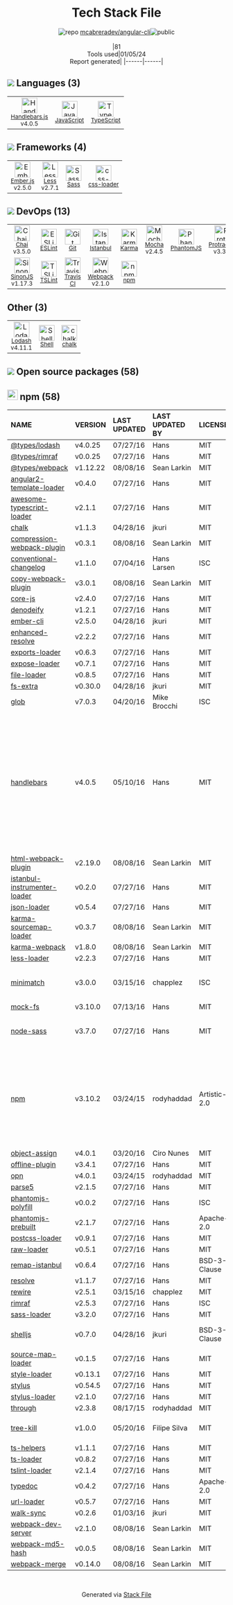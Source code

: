 <!--
&lt;--- Readme.md Snippet without images Start ---&gt;
## Tech Stack
mcabreradev/angular-cli is built on the following main stack:

- [Mocha](http://mochajs.org/) – Javascript Testing Framework
- [Ember.js](http://emberjs.com/) – Javascript MVC Frameworks
- [Handlebars.js](http://handlebarsjs.com/) – Templating Languages & Extensions
- [Less](http://lesscss.org/) – CSS Pre-processors / Extensions
- [Sass](http://sass-lang.com/) – CSS Pre-processors / Extensions
- [JavaScript](https://developer.mozilla.org/en-US/docs/Web/JavaScript) – Languages
- [Karma](http://karma-runner.github.io/) – Browser Testing
- [TypeScript](http://www.typescriptlang.org) – Languages
- [Webpack](http://webpack.js.org) – JS Build Tools / JS Task Runners
- [Chai](http://chaijs.com/) – Javascript Testing Framework
- [Protractor](http://angular.github.io/protractor) – Javascript Testing Framework
- [PhantomJS](https://phantomjs.org/) – Headless Browsers
- [Istanbul](http://gotwarlost.github.io/istanbul/) – Code Coverage
- [Lodash](https://lodash.com) – Javascript Utilities & Libraries
- [ESLint](http://eslint.org/) – Code Review
- [SinonJS](http://sinonjs.org/) – Javascript Testing Framework
- [Shell](https://en.wikipedia.org/wiki/Shell_script) – Shells
- [TSLint](https://github.com/palantir/tslint) – Code Review
- [css-loader](https://github.com/webpack-contrib/css-loader) – CSS Pre-processors / Extensions
- [Travis CI](http://travis-ci.com/) – Continuous Integration

Full tech stack [here](/techstack.md)

&lt;--- Readme.md Snippet without images End ---&gt;

&lt;--- Readme.md Snippet with images Start ---&gt;
## Tech Stack
mcabreradev/angular-cli is built on the following main stack:

- <img width='25' height='25' src='https://img.stackshare.io/service/832/mocha.png' alt='Mocha'/> [Mocha](http://mochajs.org/) – Javascript Testing Framework
- <img width='25' height='25' src='https://img.stackshare.io/service/1018/3s1seyc0csl75btyw1vl.png' alt='Ember.js'/> [Ember.js](http://emberjs.com/) – Javascript MVC Frameworks
- <img width='25' height='25' src='https://img.stackshare.io/service/1143/Handlebars.png' alt='Handlebars.js'/> [Handlebars.js](http://handlebarsjs.com/) – Templating Languages & Extensions
- <img width='25' height='25' src='https://img.stackshare.io/service/1170/default_957cbc0168b4d37265e264469c888f776e57f42c.png' alt='Less'/> [Less](http://lesscss.org/) – CSS Pre-processors / Extensions
- <img width='25' height='25' src='https://img.stackshare.io/service/1171/jCR2zNJV.png' alt='Sass'/> [Sass](http://sass-lang.com/) – CSS Pre-processors / Extensions
- <img width='25' height='25' src='https://img.stackshare.io/service/1209/javascript.jpeg' alt='JavaScript'/> [JavaScript](https://developer.mozilla.org/en-US/docs/Web/JavaScript) – Languages
- <img width='25' height='25' src='https://img.stackshare.io/service/1420/TidYGd6a.png' alt='Karma'/> [Karma](http://karma-runner.github.io/) – Browser Testing
- <img width='25' height='25' src='https://img.stackshare.io/service/1612/bynNY5dJ.jpg' alt='TypeScript'/> [TypeScript](http://www.typescriptlang.org) – Languages
- <img width='25' height='25' src='https://img.stackshare.io/service/1682/IMG_4636.PNG' alt='Webpack'/> [Webpack](http://webpack.js.org) – JS Build Tools / JS Task Runners
- <img width='25' height='25' src='https://img.stackshare.io/service/1725/chai.png' alt='Chai'/> [Chai](http://chaijs.com/) – Javascript Testing Framework
- <img width='25' height='25' src='https://img.stackshare.io/service/1754/protractor-logo1.png' alt='Protractor'/> [Protractor](http://angular.github.io/protractor) – Javascript Testing Framework
- <img width='25' height='25' src='https://img.stackshare.io/service/1832/phantomjs.png' alt='PhantomJS'/> [PhantomJS](https://phantomjs.org/) – Headless Browsers
- <img width='25' height='25' src='https://img.stackshare.io/service/2105/default_78659c552327b8ff3592c2aa1694ea92c974a8d5.png' alt='Istanbul'/> [Istanbul](http://gotwarlost.github.io/istanbul/) – Code Coverage
- <img width='25' height='25' src='https://img.stackshare.io/service/2438/lodash.png' alt='Lodash'/> [Lodash](https://lodash.com) – Javascript Utilities & Libraries
- <img width='25' height='25' src='https://img.stackshare.io/service/3337/Q4L7Jncy.jpg' alt='ESLint'/> [ESLint](http://eslint.org/) – Code Review
- <img width='25' height='25' src='https://img.stackshare.io/service/3509/logo.png' alt='SinonJS'/> [SinonJS](http://sinonjs.org/) – Javascript Testing Framework
- <img width='25' height='25' src='https://img.stackshare.io/service/4631/default_c2062d40130562bdc836c13dbca02d318205a962.png' alt='Shell'/> [Shell](https://en.wikipedia.org/wiki/Shell_script) – Shells
- <img width='25' height='25' src='https://img.stackshare.io/service/5561/303157.png' alt='TSLint'/> [TSLint](https://github.com/palantir/tslint) – Code Review
- <img width='25' height='25' src='https://img.stackshare.io/service/8074/default_d2b16fd6997fb2e164de645a34f9b8d5a880d999.png' alt='css-loader'/> [css-loader](https://github.com/webpack-contrib/css-loader) – CSS Pre-processors / Extensions
- <img width='25' height='25' src='https://img.stackshare.io/service/460/Lu6cGu0z_400x400.png' alt='Travis CI'/> [Travis CI](http://travis-ci.com/) – Continuous Integration

Full tech stack [here](/techstack.md)

&lt;--- Readme.md Snippet with images End ---&gt;
-->
<div align="center">

# Tech Stack File
![](https://img.stackshare.io/repo.svg "repo") [mcabreradev/angular-cli](https://github.com/mcabreradev/angular-cli)![](https://img.stackshare.io/public_badge.svg "public")
<br/><br/>
|81<br/>Tools used|01/05/24 <br/>Report generated|
|------|------|
</div>

## <img src='https://img.stackshare.io/languages.svg'/> Languages (3)
<table><tr>
  <td align='center'>
  <img width='36' height='36' src='https://img.stackshare.io/service/1143/Handlebars.png' alt='Handlebars.js'>
  <br>
  <sub><a href="http://handlebarsjs.com/">Handlebars.js</a></sub>
  <br>
  <sub>v4.0.5</sub>
</td>

<td align='center'>
  <img width='36' height='36' src='https://img.stackshare.io/service/1209/javascript.jpeg' alt='JavaScript'>
  <br>
  <sub><a href="https://developer.mozilla.org/en-US/docs/Web/JavaScript">JavaScript</a></sub>
  <br>
  <sub></sub>
</td>

<td align='center'>
  <img width='36' height='36' src='https://img.stackshare.io/service/1612/bynNY5dJ.jpg' alt='TypeScript'>
  <br>
  <sub><a href="http://www.typescriptlang.org">TypeScript</a></sub>
  <br>
  <sub></sub>
</td>

</tr>
</table>

## <img src='https://img.stackshare.io/frameworks.svg'/> Frameworks (4)
<table><tr>
  <td align='center'>
  <img width='36' height='36' src='https://img.stackshare.io/service/1018/3s1seyc0csl75btyw1vl.png' alt='Ember.js'>
  <br>
  <sub><a href="http://emberjs.com/">Ember.js</a></sub>
  <br>
  <sub>v2.5.0</sub>
</td>

<td align='center'>
  <img width='36' height='36' src='https://img.stackshare.io/service/1170/default_957cbc0168b4d37265e264469c888f776e57f42c.png' alt='Less'>
  <br>
  <sub><a href="http://lesscss.org/">Less</a></sub>
  <br>
  <sub>v2.7.1</sub>
</td>

<td align='center'>
  <img width='36' height='36' src='https://img.stackshare.io/service/1171/jCR2zNJV.png' alt='Sass'>
  <br>
  <sub><a href="http://sass-lang.com/">Sass</a></sub>
  <br>
  <sub></sub>
</td>

<td align='center'>
  <img width='36' height='36' src='https://img.stackshare.io/service/8074/default_d2b16fd6997fb2e164de645a34f9b8d5a880d999.png' alt='css-loader'>
  <br>
  <sub><a href="https://github.com/webpack-contrib/css-loader">css-loader</a></sub>
  <br>
  <sub></sub>
</td>

</tr>
</table>

## <img src='https://img.stackshare.io/devops.svg'/> DevOps (13)
<table><tr>
  <td align='center'>
  <img width='36' height='36' src='https://img.stackshare.io/service/1725/chai.png' alt='Chai'>
  <br>
  <sub><a href="http://chaijs.com/">Chai</a></sub>
  <br>
  <sub>v3.5.0</sub>
</td>

<td align='center'>
  <img width='36' height='36' src='https://img.stackshare.io/service/3337/Q4L7Jncy.jpg' alt='ESLint'>
  <br>
  <sub><a href="http://eslint.org/">ESLint</a></sub>
  <br>
  <sub></sub>
</td>

<td align='center'>
  <img width='36' height='36' src='https://img.stackshare.io/service/1046/git.png' alt='Git'>
  <br>
  <sub><a href="http://git-scm.com/">Git</a></sub>
  <br>
  <sub></sub>
</td>

<td align='center'>
  <img width='36' height='36' src='https://img.stackshare.io/service/2105/default_78659c552327b8ff3592c2aa1694ea92c974a8d5.png' alt='Istanbul'>
  <br>
  <sub><a href="http://gotwarlost.github.io/istanbul/">Istanbul</a></sub>
  <br>
  <sub></sub>
</td>

<td align='center'>
  <img width='36' height='36' src='https://img.stackshare.io/service/1420/TidYGd6a.png' alt='Karma'>
  <br>
  <sub><a href="http://karma-runner.github.io/">Karma</a></sub>
  <br>
  <sub></sub>
</td>

<td align='center'>
  <img width='36' height='36' src='https://img.stackshare.io/service/832/mocha.png' alt='Mocha'>
  <br>
  <sub><a href="http://mochajs.org/">Mocha</a></sub>
  <br>
  <sub>v2.4.5</sub>
</td>

<td align='center'>
  <img width='36' height='36' src='https://img.stackshare.io/service/1832/phantomjs.png' alt='PhantomJS'>
  <br>
  <sub><a href="https://phantomjs.org/">PhantomJS</a></sub>
  <br>
  <sub></sub>
</td>

<td align='center'>
  <img width='36' height='36' src='https://img.stackshare.io/service/1754/protractor-logo1.png' alt='Protractor'>
  <br>
  <sub><a href="http://angular.github.io/protractor">Protractor</a></sub>
  <br>
  <sub>v3.3.0</sub>
</td>

</tr>
<tr>
  <td align='center'>
  <img width='36' height='36' src='https://img.stackshare.io/service/3509/logo.png' alt='SinonJS'>
  <br>
  <sub><a href="http://sinonjs.org/">SinonJS</a></sub>
  <br>
  <sub>v1.17.3</sub>
</td>

<td align='center'>
  <img width='36' height='36' src='https://img.stackshare.io/service/5561/303157.png' alt='TSLint'>
  <br>
  <sub><a href="https://github.com/palantir/tslint">TSLint</a></sub>
  <br>
  <sub></sub>
</td>

<td align='center'>
  <img width='36' height='36' src='https://img.stackshare.io/service/460/Lu6cGu0z_400x400.png' alt='Travis CI'>
  <br>
  <sub><a href="http://travis-ci.com/">Travis CI</a></sub>
  <br>
  <sub></sub>
</td>

<td align='center'>
  <img width='36' height='36' src='https://img.stackshare.io/service/1682/IMG_4636.PNG' alt='Webpack'>
  <br>
  <sub><a href="http://webpack.js.org">Webpack</a></sub>
  <br>
  <sub>v2.1.0</sub>
</td>

<td align='center'>
  <img width='36' height='36' src='https://img.stackshare.io/service/1120/lejvzrnlpb308aftn31u.png' alt='npm'>
  <br>
  <sub><a href="https://www.npmjs.com/">npm</a></sub>
  <br>
  <sub></sub>
</td>

</tr>
</table>

## Other (3)
<table><tr>
  <td align='center'>
  <img width='36' height='36' src='https://img.stackshare.io/service/2438/lodash.png' alt='Lodash'>
  <br>
  <sub><a href="https://lodash.com">Lodash</a></sub>
  <br>
  <sub>v4.11.1</sub>
</td>

<td align='center'>
  <img width='36' height='36' src='https://img.stackshare.io/service/4631/default_c2062d40130562bdc836c13dbca02d318205a962.png' alt='Shell'>
  <br>
  <sub><a href="https://en.wikipedia.org/wiki/Shell_script">Shell</a></sub>
  <br>
  <sub></sub>
</td>

<td align='center'>
  <img width='36' height='36' src='https://img.stackshare.io/service/8072/13122722.png' alt='chalk'>
  <br>
  <sub><a href="https://github.com/chalk/chalk">chalk</a></sub>
  <br>
  <sub></sub>
</td>

</tr>
</table>


## <img src='https://img.stackshare.io/group.svg' /> Open source packages (58)</h2>

## <img width='24' height='24' src='https://img.stackshare.io/service/1120/lejvzrnlpb308aftn31u.png'/> npm (58)

|NAME|VERSION|LAST UPDATED|LAST UPDATED BY|LICENSE|VULNERABILITIES|
|:------|:------|:------|:------|:------|:------|
|[@types/lodash](https://www.npmjs.com/@types/lodash)|v4.0.25|07/27/16|Hans |MIT|N/A|
|[@types/rimraf](https://www.npmjs.com/@types/rimraf)|v0.0.25|07/27/16|Hans |MIT|N/A|
|[@types/webpack](https://www.npmjs.com/@types/webpack)|v1.12.22|08/08/16|Sean Larkin |MIT|N/A|
|[angular2-template-loader](https://www.npmjs.com/angular2-template-loader)|v0.4.0|07/27/16|Hans |MIT|N/A|
|[awesome-typescript-loader](https://www.npmjs.com/awesome-typescript-loader)|v2.1.1|07/27/16|Hans |MIT|N/A|
|[chalk](https://www.npmjs.com/chalk)|v1.1.3|04/28/16|jkuri |MIT|N/A|
|[compression-webpack-plugin](https://www.npmjs.com/compression-webpack-plugin)|v0.3.1|08/08/16|Sean Larkin |MIT|N/A|
|[conventional-changelog](https://www.npmjs.com/conventional-changelog)|v1.1.0|07/04/16|Hans Larsen |ISC|N/A|
|[copy-webpack-plugin](https://www.npmjs.com/copy-webpack-plugin)|v3.0.1|08/08/16|Sean Larkin |MIT|N/A|
|[core-js](https://www.npmjs.com/core-js)|v2.4.0|07/27/16|Hans |MIT|N/A|
|[denodeify](https://www.npmjs.com/denodeify)|v1.2.1|07/27/16|Hans |MIT|N/A|
|[ember-cli](https://www.npmjs.com/ember-cli)|v2.5.0|04/28/16|jkuri |MIT|N/A|
|[enhanced-resolve](https://www.npmjs.com/enhanced-resolve)|v2.2.2|07/27/16|Hans |MIT|N/A|
|[exports-loader](https://www.npmjs.com/exports-loader)|v0.6.3|07/27/16|Hans |MIT|N/A|
|[expose-loader](https://www.npmjs.com/expose-loader)|v0.7.1|07/27/16|Hans |MIT|N/A|
|[file-loader](https://www.npmjs.com/file-loader)|v0.8.5|07/27/16|Hans |MIT|N/A|
|[fs-extra](https://www.npmjs.com/fs-extra)|v0.30.0|04/28/16|jkuri |MIT|N/A|
|[glob](https://www.npmjs.com/glob)|v7.0.3|04/20/16|Mike Brocchi |ISC|N/A|
|[handlebars](https://www.npmjs.com/handlebars)|v4.0.5|05/10/16|Hans |MIT|[CVE-2021-23369](https://github.com/advisories/GHSA-f2jv-r9rf-7988) (Critical)<br/>[CVE-2019-19919](https://github.com/advisories/GHSA-w457-6q6x-cgp9) (Critical)<br/>[CVE-2021-23383](https://github.com/advisories/GHSA-765h-qjxv-5f44) (Critical)<br/>[](https://github.com/advisories/GHSA-q42p-pg8m-cqh6) (High)<br/>[CVE-2019-20920](https://github.com/advisories/GHSA-3cqr-58rm-57f8) (High)<br/>[CVE-2019-20922](https://github.com/advisories/GHSA-62gr-4qp9-h98f) (High)<br/>[](https://github.com/advisories/GHSA-2cf5-4w76-r9qv) (High)<br/>[](https://github.com/advisories/GHSA-g9r4-xpmj-mj65) (High)<br/>[](https://github.com/advisories/GHSA-q2c6-c6pm-g3gh) (High)<br/>[](https://github.com/advisories/GHSA-6r5x-hmgg-7h53) (Moderate)<br/>[](https://github.com/advisories/GHSA-f52g-6jhx-586p) (Moderate)|
|[html-webpack-plugin](https://www.npmjs.com/html-webpack-plugin)|v2.19.0|08/08/16|Sean Larkin |MIT|N/A|
|[istanbul-instrumenter-loader](https://www.npmjs.com/istanbul-instrumenter-loader)|v0.2.0|07/27/16|Hans |MIT|N/A|
|[json-loader](https://www.npmjs.com/json-loader)|v0.5.4|07/27/16|Hans |MIT|N/A|
|[karma-sourcemap-loader](https://www.npmjs.com/karma-sourcemap-loader)|v0.3.7|08/08/16|Sean Larkin |MIT|N/A|
|[karma-webpack](https://www.npmjs.com/karma-webpack)|v1.8.0|08/08/16|Sean Larkin |MIT|N/A|
|[less-loader](https://www.npmjs.com/less-loader)|v2.2.3|07/27/16|Hans |MIT|N/A|
|[minimatch](https://www.npmjs.com/minimatch)|v3.0.0|03/15/16|chapplez |ISC|[CVE-2022-3517](https://github.com/advisories/GHSA-f8q6-p94x-37v3) (High)<br/>[CVE-2016-10540](https://github.com/advisories/GHSA-hxm2-r34f-qmc5) (High)|
|[mock-fs](https://www.npmjs.com/mock-fs)|v3.10.0|07/13/16|Hans |MIT|N/A|
|[node-sass](https://www.npmjs.com/node-sass)|v3.7.0|07/27/16|Hans |MIT|[CVE-2020-24025](https://github.com/advisories/GHSA-r8f7-9pfq-mjmv) (Moderate)<br/>[](https://github.com/advisories/GHSA-9v62-24cr-58cx) (Moderate)|
|[npm](https://www.npmjs.com/npm)|v3.10.2|03/24/15|rodyhaddad |Artistic-2.0|[CVE-2019-16777](https://github.com/advisories/GHSA-4328-8hgf-7wjr) (High)<br/>[CVE-2018-7408](https://github.com/advisories/GHSA-ph34-pc88-72gc) (High)<br/>[CVE-2019-16775](https://github.com/advisories/GHSA-m6cx-g6qm-p2cx) (High)<br/>[CVE-2019-16776](https://github.com/advisories/GHSA-x8qc-rrcw-4r46) (High)<br/>[CVE-2020-15095](https://github.com/advisories/GHSA-93f3-23rq-pjfp) (Moderate)|
|[object-assign](https://www.npmjs.com/object-assign)|v4.0.1|03/20/16|Ciro Nunes |MIT|N/A|
|[offline-plugin](https://www.npmjs.com/offline-plugin)|v3.4.1|07/27/16|Hans |MIT|N/A|
|[opn](https://www.npmjs.com/opn)|v4.0.1|03/24/15|rodyhaddad |MIT|N/A|
|[parse5](https://www.npmjs.com/parse5)|v2.1.5|07/27/16|Hans |MIT|N/A|
|[phantomjs-polyfill](https://www.npmjs.com/phantomjs-polyfill)|v0.0.2|07/27/16|Hans |ISC|N/A|
|[phantomjs-prebuilt](https://www.npmjs.com/phantomjs-prebuilt)|v2.1.7|07/27/16|Hans |Apache-2.0|N/A|
|[postcss-loader](https://www.npmjs.com/postcss-loader)|v0.9.1|07/27/16|Hans |MIT|N/A|
|[raw-loader](https://www.npmjs.com/raw-loader)|v0.5.1|07/27/16|Hans |MIT|N/A|
|[remap-istanbul](https://www.npmjs.com/remap-istanbul)|v0.6.4|07/27/16|Hans |BSD-3-Clause|N/A|
|[resolve](https://www.npmjs.com/resolve)|v1.1.7|07/27/16|Hans |MIT|N/A|
|[rewire](https://www.npmjs.com/rewire)|v2.5.1|03/15/16|chapplez |MIT|N/A|
|[rimraf](https://www.npmjs.com/rimraf)|v2.5.3|07/27/16|Hans |ISC|N/A|
|[sass-loader](https://www.npmjs.com/sass-loader)|v3.2.0|07/27/16|Hans |MIT|N/A|
|[shelljs](https://www.npmjs.com/shelljs)|v0.7.0|04/28/16|jkuri |BSD-3-Clause|[CVE-2022-0144](https://github.com/advisories/GHSA-4rq4-32rv-6wp6) (High)<br/>[](https://github.com/advisories/GHSA-64g7-mvw6-v9qj) (Moderate)|
|[source-map-loader](https://www.npmjs.com/source-map-loader)|v0.1.5|07/27/16|Hans |MIT|N/A|
|[style-loader](https://www.npmjs.com/style-loader)|v0.13.1|07/27/16|Hans |MIT|N/A|
|[stylus](https://www.npmjs.com/stylus)|v0.54.5|07/27/16|Hans |MIT|N/A|
|[stylus-loader](https://www.npmjs.com/stylus-loader)|v2.1.0|07/27/16|Hans |MIT|N/A|
|[through](https://www.npmjs.com/through)|v2.3.8|08/17/15|rodyhaddad |MIT|N/A|
|[tree-kill](https://www.npmjs.com/tree-kill)|v1.0.0|05/20/16|Filipe Silva |MIT|[](https://github.com/advisories/GHSA-mxq6-vrrr-ppmg) (Critical)<br/>[CVE-2019-15599](https://github.com/advisories/GHSA-884p-74jh-xrg2) (High)|
|[ts-helpers](https://www.npmjs.com/ts-helpers)|v1.1.1|07/27/16|Hans |MIT|N/A|
|[ts-loader](https://www.npmjs.com/ts-loader)|v0.8.2|07/27/16|Hans |MIT|N/A|
|[tslint-loader](https://www.npmjs.com/tslint-loader)|v2.1.4|07/27/16|Hans |MIT|N/A|
|[typedoc](https://www.npmjs.com/typedoc)|v0.4.2|07/27/16|Hans |Apache-2.0|N/A|
|[url-loader](https://www.npmjs.com/url-loader)|v0.5.7|07/27/16|Hans |MIT|N/A|
|[walk-sync](https://www.npmjs.com/walk-sync)|v0.2.6|01/03/16|jkuri |MIT|N/A|
|[webpack-dev-server](https://www.npmjs.com/webpack-dev-server)|v2.1.0|08/08/16|Sean Larkin |MIT|[CVE-2018-14732](https://github.com/advisories/GHSA-cf66-xwfp-gvc4) (High)|
|[webpack-md5-hash](https://www.npmjs.com/webpack-md5-hash)|v0.0.5|08/08/16|Sean Larkin |MIT|N/A|
|[webpack-merge](https://www.npmjs.com/webpack-merge)|v0.14.0|08/08/16|Sean Larkin |MIT|N/A|

<br/>
<div align='center'>

Generated via [Stack File](https://github.com/marketplace/stack-file)
